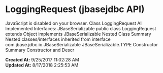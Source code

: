 # LoggingRequest (jbasejdbc API)

JavaScript is disabled on your browser. Class LoggingRequest All Implemented Interfaces: JBaseSerializable public class LoggingRequest extends Object implements JBaseSerializable Nested Class Summary Nested classes/interfaces inherited from interface com.jbase.jdbc.io.JBaseSerializable JBaseSerializable.TYPE Constructor Summary Constructor and Descr  

**Created At:** 9/25/2017 11:02:28 AM  
**Updated At:** 8/17/2018 2:25:53 AM  

